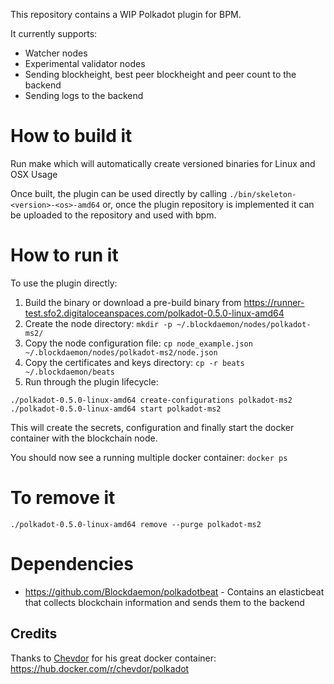 This repository contains a WIP Polkadot plugin for BPM.

It currently supports:

- Watcher nodes
- Experimental validator nodes
- Sending blockheight, best peer blockheight and peer count to the backend
- Sending logs to the backend

# How to build it

Run make which will automatically create versioned binaries for Linux and OSX
Usage

Once built, the plugin can be used directly by calling `./bin/skeleton-<version>-<os>-amd64` or, once the plugin repository is implemented it can be uploaded to the repository and used with bpm.

# How to run it

To use the plugin directly:

1. Build the binary or download a pre-build binary from https://runner-test.sfo2.digitaloceanspaces.com/polkadot-0.5.0-linux-amd64
2. Create the node directory: `mkdir -p ~/.blockdaemon/nodes/polkadot-ms2/`
3. Copy the node configuration file: `cp node_example.json ~/.blockdaemon/nodes/polkadot-ms2/node.json`
4. Copy the certificates and keys directory: `cp -r beats ~/.blockdaemon/beats`
5. Run through the plugin lifecycle:

```
./polkadot-0.5.0-linux-amd64 create-configurations polkadot-ms2
./polkadot-0.5.0-linux-amd64 start polkadot-ms2
```

This will create the secrets, configuration and finally start the docker container with the blockchain node. 

You should now see a running multiple docker container: `docker ps`

# To remove it

```
./polkadot-0.5.0-linux-amd64 remove --purge polkadot-ms2
```

# Dependencies

* https://github.com/Blockdaemon/polkadotbeat - Contains an elasticbeat that collects blockchain information and sends them to the backend

## Credits
Thanks to [Chevdor](https://github.com/chevdor) for his great docker container: https://hub.docker.com/r/chevdor/polkadot

 
